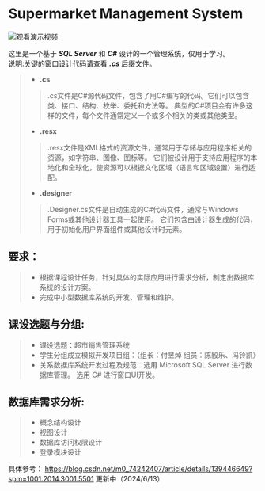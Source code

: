 # Supermarket Management System

![观看演示视频](https://live.csdn.net/v/399479?spm=1001.2014.3001.5501)

这里是一个基于 ***SQL Server*** 和 ***C#*** 设计的一个管理系统，仅用于学习。<br>
说明:关键的窗口设计代码请查看 ***.cs*** 后缀文件。
> - **.cs**
>> .cs文件是C#源代码文件，包含了用C#编写的代码。它们可以包含类、接口、结构、枚举、委托和方法等。
>> 典型的C#项目会有许多这样的文件，每个文件通常定义一个或多个相关的类或其他类型。
> - **.resx**
>> .resx文件是XML格式的资源文件，通常用于存储与应用程序相关的资源，如字符串、图像、图标等。
>> 它们被设计用于支持应用程序的本地化和全球化，使资源可以根据文化区域（语言和区域设置）进行适配。
> - **.designer**
>> .Designer.cs文件是自动生成的C#代码文件，通常与Windows Forms或其他设计器工具一起使用。
>> 它们包含由设计器生成的代码，用于初始化用户界面组件或其他设计时元素。

## 要求：
> - 根据课程设计任务，针对具体的实际应用进行需求分析，制定出数据库系统的设计方案。
> - 完成中小型数据库系统的开发、管理和维护。
    
## 课设选题与分组:
> - 课设选题：超市销售管理系统
> - 学生分组成立模拟开发项目组：（组长：付昱焯   组员：陈毅乐、冯铃凯）
> - 关系数据库系统开发过程及规范：选用 Microsoft SQL Server 进行数据库管理。 选用 C# 进行窗口UI开发。
    
## 数据库需求分析:
> - 概念结构设计
> - 视图设计
> - 数据库访问权限设计
> - 登录模块设计

具体参考： <https://blog.csdn.net/m0_74242407/article/details/139446649?spm=1001.2014.3001.5501> 更新中（2024/6/13）
